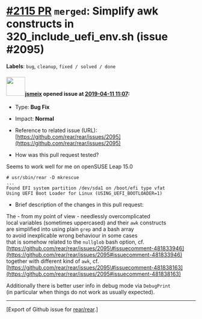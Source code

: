 [\#2115 PR](https://github.com/rear/rear/pull/2115) `merged`: Simplify awk constructs in 320\_include\_uefi\_env.sh (issue \#2095)
==================================================================================================================================

**Labels**: `bug`, `cleanup`, `fixed / solved / done`

#### <img src="https://avatars.githubusercontent.com/u/1788608?u=925fc54e2ce01551392622446ece427f51e2f0ce&v=4" width="50">[jsmeix](https://github.com/jsmeix) opened issue at [2019-04-11 11:07](https://github.com/rear/rear/pull/2115):

-   Type: **Bug Fix**

-   Impact: **Normal**

-   Reference to related issue (URL):  
    [https://github.com/rear/rear/issues/2095](https://github.com/rear/rear/issues/2095)

-   How was this pull request tested?

Seems to work well for me on openSUSE Leap 15.0

    # usr/sbin/rear -D mkrescue
    ...
    Found EFI system partition /dev/sda1 on /boot/efi type vfat
    Using UEFI Boot Loader for Linux (USING_UEFI_BOOTLOADER=1)

-   Brief description of the changes in this pull request:

The - from my point of view - needlessly overcomplicated  
local variables (sometimes uppercased) and their `awk` constructs  
are simplified into using plain `grep` and a bash array  
to avoid inexplicable wrong behaviour in some cases  
that is somehow related to the `nullglob` bash option, cf.  
[https://github.com/rear/rear/issues/2095\#issuecomment-481833946](https://github.com/rear/rear/issues/2095#issuecomment-481833946)  
together with different kind of `awk`, cf.  
[https://github.com/rear/rear/issues/2095\#issuecomment-481838163](https://github.com/rear/rear/issues/2095#issuecomment-481838163)

Additionally there is better user info in debug mode via `DebugPrint`  
(in particular when things do not work as usually expected).

------------------------------------------------------------------------

\[Export of Github issue for
[rear/rear](https://github.com/rear/rear).\]

